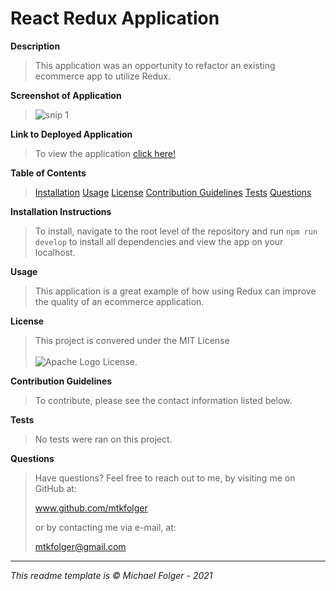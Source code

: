 # React Redux Application

**Description**
>This application was an opportunity to refactor an existing ecommerce app to utilize Redux.

**Screenshot of Application**
>![snip 1](https://user-images.githubusercontent.com/84151997/140462013-f1641a35-eba1-42f9-b544-d0f19eea3fd3.JPG)

**Link to Deployed Application**
> To view the application <a href="https://react-redux-shop-shop.herokuapp.com/">click here!</a>

**Table of Contents** 
>[Installation](#Installation)
>[Usage](#Usage)
>[License](#License)
>[Contribution Guidelines](#Contribution)
>[Tests](#Tests)
>[Questions](#Questions)

**Installation Instructions** <a name="Installation"></a>
>To install, navigate to the root level of the repository and run `npm run develop` to install all dependencies and view the app on your localhost. 

**Usage** <a name="Usage"></a>
>This application is a great example of how using Redux can improve the quality of an ecommerce application. 

**License** <a name="License"></a>
>This project is convered under the MIT License <br><br>![Apache Logo](https://badgen.net/badge/Licencse/MIT/red?icon=github) License.


**Contribution Guidelines** <a name="Contribution"></a>
>To contribute, please see the contact information listed below. 

**Tests** <a name="Tests"></a>
>No tests were ran on this project. 

**Questions** <a name="Questions"></a>
>Have questions? Feel free to reach out to me, by visiting me on GitHub at:
>
>www.github.com/mtkfolger
>
>or by contacting me via e-mail, at:
>
>mtkfolger@gmail.com

---
*This readme template is © Michael Folger - 2021*
